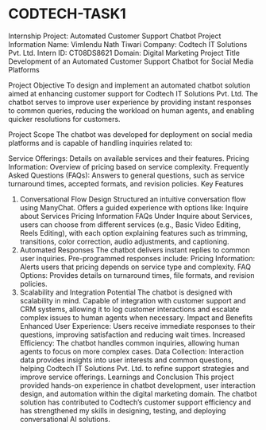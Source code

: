 # CODTECH-TASK1
Internship Project: Automated Customer Support Chatbot
Project Information
Name: Vimlendu Nath Tiwari
Company: Codtech IT Solutions Pvt. Ltd.
Intern ID: CT08DS8621
Domain: Digital Marketing
Project Title
Development of an Automated Customer Support Chatbot for Social Media Platforms

Project Objective
To design and implement an automated chatbot solution aimed at enhancing customer support for Codtech IT Solutions Pvt. Ltd. The chatbot serves to improve user experience by providing instant responses to common queries, reducing the workload on human agents, and enabling quicker resolutions for customers.

Project Scope
The chatbot was developed for deployment on social media platforms and is capable of handling inquiries related to:

Service Offerings: Details on available services and their features.
Pricing Information: Overview of pricing based on service complexity.
Frequently Asked Questions (FAQs): Answers to general questions, such as service turnaround times, accepted formats, and revision policies.
Key Features
1. Conversational Flow Design
Structured an intuitive conversation flow using ManyChat.
Offers a guided experience with options like:
Inquire about Services
Pricing Information
FAQs
Under Inquire about Services, users can choose from different services (e.g., Basic Video Editing, Reels Editing), with each option explaining features such as trimming, transitions, color correction, audio adjustments, and captioning.
2. Automated Responses
The chatbot delivers instant replies to common user inquiries.
Pre-programmed responses include:
Pricing Information: Alerts users that pricing depends on service type and complexity.
FAQ Options: Provides details on turnaround times, file formats, and revision policies.
3. Scalability and Integration Potential
The chatbot is designed with scalability in mind.
Capable of integration with customer support and CRM systems, allowing it to log customer interactions and escalate complex issues to human agents when necessary.
Impact and Benefits
Enhanced User Experience: Users receive immediate responses to their questions, improving satisfaction and reducing wait times.
Increased Efficiency: The chatbot handles common inquiries, allowing human agents to focus on more complex cases.
Data Collection: Interaction data provides insights into user interests and common questions, helping Codtech IT Solutions Pvt. Ltd. to refine support strategies and improve service offerings.
Learnings and Conclusion
This project provided hands-on experience in chatbot development, user interaction design, and automation within the digital marketing domain. The chatbot solution has contributed to Codtech’s customer support efficiency and has strengthened my skills in designing, testing, and deploying conversational AI solutions.

